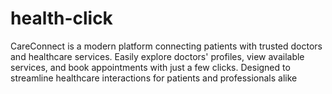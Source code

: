# health-click
CareConnect is a modern platform connecting patients with trusted doctors and healthcare services. Easily explore doctors' profiles, view available services, and book appointments with just a few clicks. Designed to streamline healthcare interactions for patients and professionals alike
